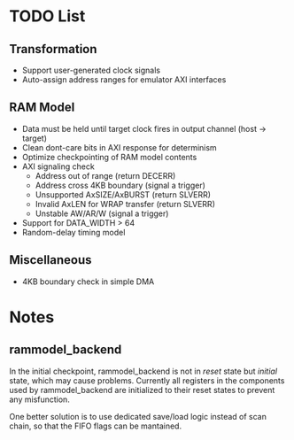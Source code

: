 # TODO List

## Transformation

- Support user-generated clock signals
- Auto-assign address ranges for emulator AXI interfaces

## RAM Model

- Data must be held until target clock fires in output channel (host -> target)
- Clean dont-care bits in AXI response for determinism
- Optimize checkpointing of RAM model contents
- AXI signaling check
    - Address out of range (return DECERR)
    - Address cross 4KB boundary (signal a trigger)
    - Unsupported AxSIZE/AxBURST (return SLVERR)
    - Invalid AxLEN for WRAP transfer (return SLVERR)
    - Unstable AW/AR/W (signal a trigger)
- Support for DATA_WIDTH > 64
- Random-delay timing model

## Miscellaneous

- 4KB boundary check in simple DMA

# Notes

## rammodel_backend

In the initial checkpoint, rammodel_backend is not in *reset* state but *initial* state,
which may cause problems. Currently all registers in the components used by rammodel_backend 
are initialized to their reset states to prevent any misfunction.

One better solution is to use dedicated save/load logic instead of scan chain, so that the FIFO
flags can be mantained.

